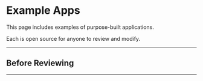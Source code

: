 # Example Apps
This page includes examples of purpose-built applications.

Each is open source for anyone to review and modify.
***
## Before Reviewing
***

